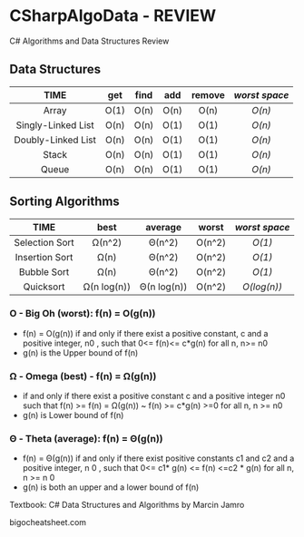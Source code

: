 # CSharpAlgoData - REVIEW

C# Algorithms and Data Structures
Review

## Data Structures

| TIME | get | find | add | remove | *worst space* |
| :---: | :---: | :---: | :---: | :---: | :---: |
| Array | O(1) | O(n) | O(n) | O(n) | *O(n)* |
| Singly-Linked List | O(n) | O(n) | O(1) | O(1) | *O(n)* |
| Doubly-Linked List | O(n) | O(n) | O(1) | O(1) | *O(n)* |
| Stack | O(n) | O(n) | O(1) | O(1) | *O(n)* |
| Queue | O(n) | O(n) | O(1) | O(1) | *O(n)* |

## Sorting Algorithms

| TIME | best | average | worst | *worst space* |
| :---: | :---: | :---: | :---: | :---: |
| Selection Sort | Ω(n^2) | Θ(n^2) | O(n^2) | *O(1)* |
| Insertion Sort | Ω(n) | Θ(n^2) | O(n^2) | *O(1)* |
| Bubble Sort | Ω(n) | Θ(n^2) | O(n^2) | *O(1)* |
| Quicksort | Ω(n log(n)) | Θ(n log(n)) | O(n^2) | *O(log(n))* |

### O - Big Oh (worst): f(n) = O(g(n))
- f(n) = O(g(n)) if and only if there exist a positive constant, c and a positive integer, n0 , such that 0<= f(n)<= c*g(n) for all n, n>= n0
- g(n) is the Upper bound of f(n)
### Ω - Omega (best) - f(n) = Ω(g(n))
- if and only if there exist a positive constant c and a positive integer n0 such that f(n) >= f(n) = Ω(g(n)) ~ f(n) >= c*g(n) >=0 for all n, n >= n0 
- g(n) is Lower bound of f(n)
### Θ - Theta (average): f(n) = Θ(g(n))
- f(n) = Θ(g(n)) if and only if there exist positive constants c1 and c2 and a positive integer, n 0 , such that 0<= c1* g(n) <= f(n) <=c2 * g(n) for all n, n >= n 0
- g(n) is both an upper and a lower bound of f(n)

Textbook: C# Data Structures and Algorithms by Marcin Jamro

bigocheatsheet.com
